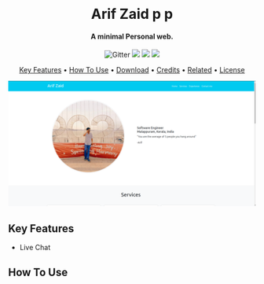 
<h1 align="center">
  <br>
  <br>
  Arif Zaid p p
  <br>
</h1>

<h4 align="center">A minimal Personal web.</h4>

<p align="center">
    <img src="https://badge.fury.io/js/electron-markdownify.svg"
         alt="Gitter">
  <img src="https://badges.gitter.im/amitmerchant1990/electron-markdownify.svg">
  <img src="https://img.shields.io/badge/SayThanks.io-%E2%98%BC-1EAEDB.svg">
  <img src="https://img.shields.io/badge/$-donate-ff69b4.svg?maxAge=2592000&amp;style=flat">

</p>

<p align="center">
  <a href="#key-features">Key Features</a> •
  <a href="#how-to-use">How To Use</a> •
  <a href="#download">Download</a> •
  <a href="#credits">Credits</a> •
  <a href="#related">Related</a> •
  <a href="#license">License</a>
</p>

![screenshot](https://github.com/arifzaidpp/ArifZaid.PP/blob/master/images/Screenshot.png)

## Key Features

* Live Chat

## How To Use
